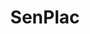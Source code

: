 ---
layout: page
title: SenPlac
description: An open source toolbox for LiDAR placement simulation.
img: assets/projects/SenPlac/Logo-SensorPlacement.png
importance: 2
category: Sensors & Neural Rendering
redirect: https://github.com/PJLab-ADG/LiDARSimLib-and-Placement-Evaluation
---